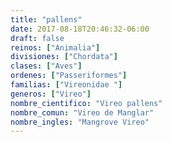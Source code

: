 ```yaml
---
title: "pallens"
date: 2017-08-18T20:46:32-06:00
draft: false
reinos: ["Animalia"]
divisiones: ["Chordata"]
clases: ["Aves"]
ordenes: ["Passeriformes"]
familias: ["Vireonidae "]
generos: ["Vireo"]
nombre_cientifico: "Vireo pallens"
nombre_comun: "Vireo de Manglar"
nombre_ingles: "Mangrove Vireo"
---
```

